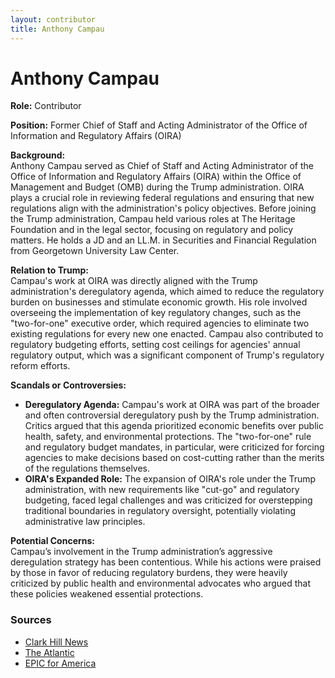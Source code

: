 ```yaml
---
layout: contributor
title: Anthony Campau
---
```


# Anthony Campau

**Role:** Contributor

**Position:** Former Chief of Staff and Acting Administrator of the Office of Information and Regulatory Affairs (OIRA)

**Background:**  
Anthony Campau served as Chief of Staff and Acting Administrator of the Office of Information and Regulatory Affairs (OIRA) within the Office of Management and Budget (OMB) during the Trump administration. OIRA plays a crucial role in reviewing federal regulations and ensuring that new regulations align with the administration's policy objectives. Before joining the Trump administration, Campau held various roles at The Heritage Foundation and in the legal sector, focusing on regulatory and policy matters. He holds a JD and an LL.M. in Securities and Financial Regulation from Georgetown University Law Center.

**Relation to Trump:**  
Campau's work at OIRA was directly aligned with the Trump administration's deregulatory agenda, which aimed to reduce the regulatory burden on businesses and stimulate economic growth. His role involved overseeing the implementation of key regulatory changes, such as the "two-for-one" executive order, which required agencies to eliminate two existing regulations for every new one enacted. Campau also contributed to regulatory budgeting efforts, setting cost ceilings for agencies' annual regulatory output, which was a significant component of Trump's regulatory reform efforts.

**Scandals or Controversies:**  
- **Deregulatory Agenda:** Campau's work at OIRA was part of the broader and often controversial deregulatory push by the Trump administration. Critics argued that this agenda prioritized economic benefits over public health, safety, and environmental protections. The "two-for-one" rule and regulatory budget mandates, in particular, were criticized for forcing agencies to make decisions based on cost-cutting rather than the merits of the regulations themselves.
- **OIRA's Expanded Role:** The expansion of OIRA's role under the Trump administration, with new requirements like "cut-go" and regulatory budgeting, faced legal challenges and was criticized for overstepping traditional boundaries in regulatory oversight, potentially violating administrative law principles.

**Potential Concerns:**  
Campau’s involvement in the Trump administration’s aggressive deregulation strategy has been contentious. While his actions were praised by those in favor of reducing regulatory burdens, they were heavily criticized by public health and environmental advocates who argued that these policies weakened essential protections.

### Sources
- [Clark Hill News](https://www.clarkhill.com/news-events/news/white-house-regulatory-official-joins-clark-hill-government-public-affairs-practice/)
- [The Atlantic](https://www.theatlantic.com)
- [EPIC for America](https://epicforamerica.org)
